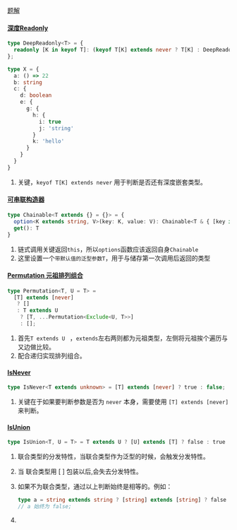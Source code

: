 [题解](https://ghaiklor.github.io/type-challenges-solutions/en/)

#### [深度Readonly](https://github.com/type-challenges/type-challenges/issues/5855)

```typescript
type DeepReadonly<T> = {
  readonly [K in keyof T]: (keyof T[K] extends never ? T[K] : DeepReadonly<T[K]>)
};

type X = {
  a: () => 22
  b: string
  c: {
    d: boolean
    e: {
      g: {
        h: {
          i: true
          j: 'string'
        }
        k: 'hello'
      }
    }
  }
}
```

1. 关键，`keyof T[K] extends never` 用于判断是否还有深度嵌套类型。 

#### [可串联构造器](https://github.com/type-challenges/type-challenges/blob/master/questions/12-medium-chainable-options/README.zh-CN.md)

```typescript
type Chainable<T extends {} = {}> = {
  option<K extends string, V>(key: K, value: V): Chainable<T & { [key in K]: V }>
  get(): T
}
```

1. 链式调用关键返回`this`，所以`options`函数应该返回自身`Chainable`
2. 这里设置一个`带默认值的泛型参数T`，用于与储存第一次调用后返回的类型

#### [Permutation 元祖排列组合](https://github.com/type-challenges/type-challenges/issues/5934)

```typescript
type Permutation<T, U = T> = 
  [T] extends [never]
   ? [] 
   : T extends U 
    ? [T, ...Permutation<Exclude<U, T>>]
    : [];
```

1. 首先`T extends U ` ，`extends`左右两则都为元祖类型，左侧将元祖挨个遍历与又边做比较。
2. 配合递归实现排列组合。

#### [IsNever](https://github.com/type-challenges/type-challenges/blob/master/questions/1042-medium-isnever/README.md)

```typescript
type IsNever<T extends unknown> = [T] extends [never] ? true : false;
```

1. 关键在于如果要判断参数是否为 `never`  本身，需要使用 `[T] extends [never]` 来判断。

#### [IsUnion](https://github.com/type-challenges/type-challenges/blob/master/questions/1097-medium-isunion/README.md)

```typescript
type IsUnion<T, U = T> = T extends U ? [U] extends [T] ? false : true : never
```

1. 联合类型的分发特性，当联合类型作为泛型的时候，会触发分发特性。

2. 当 联合类型用 [ ] 包装以后,会失去分发特性。

3. 如果不为联合类型，通过以上判断始终是相等的。例如：
   
   ```typescript
   type a = string extends string ? [string] extends [string] ? false : true : never
   // a 始终为 false;
   ```

4. 
